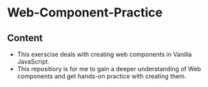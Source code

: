 # Web-Component-Practice

## Content

- This exerscise deals with creating web components in Vanilla JavaScript.
- This repositiory is for me to gain a deeper understanding of Web components and get hands-on practice with creating them. 
